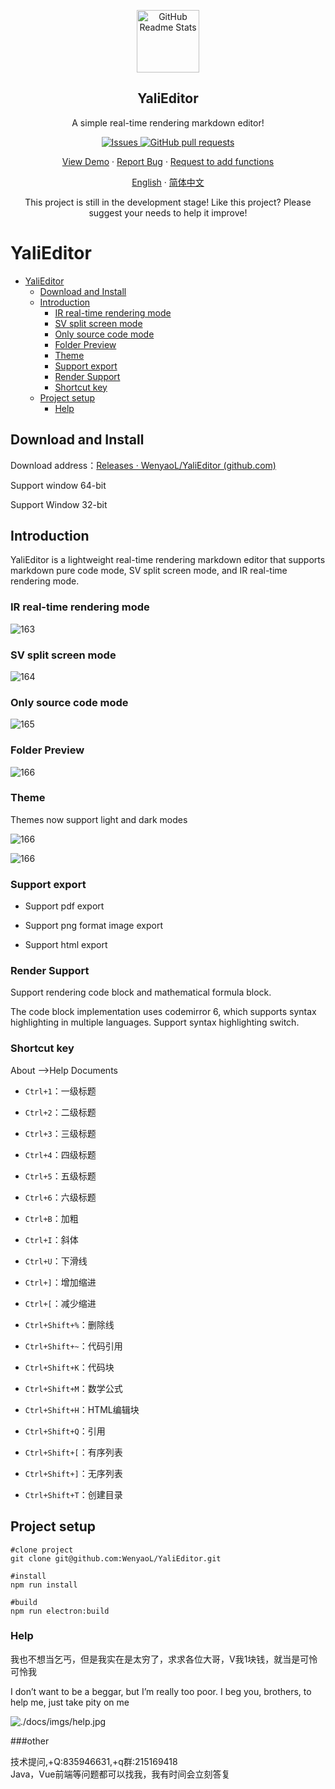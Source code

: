 <p align="center">
 <img width="100px" src="./public/yali.png" align="center" alt="GitHub Readme Stats" />
 <h2 align="center">YaliEditor</h2>
 <p align="center">A simple real-time rendering markdown editor!</p>
</p>
  <p align="center">
    <a href="https://github.com/anuraghazra/github-readme-stats/issues">
      <img alt="Issues" src="https://img.shields.io/github/issues/WenyaoL/YaliEditor?color=0088ff" />
    </a>
    <a href="https://github.com/anuraghazra/github-readme-stats/pulls">
      <img alt="GitHub pull requests" src="https://img.shields.io/github/issues-pr/WenyaoL/YaliEditor?color=0088ff" />
    </a>
    <br />
  </p>
  <p align="center">
    <a href="#demo">View Demo</a>
    ·
    <a href="https://github.com/WenyaoL/YaliEditor/issues/new/choose">Report Bug</a>
    ·
    <a href="https://github.com/WenyaoL/YaliEditor/issues/new/choose">Request to add functions</a>
  </p>
  <p align="center">
    <a href="/README.md">English</a>
    ·
    <a href="/docs/README_CN.md">简体中文</a>
  </p>

<p align="center">This project is still in the development stage! Like this project? Please suggest your needs to help it improve!
</p>

# YaliEditor

- [YaliEditor](#yalieditor)
  - [Download and Install](#download-and-install)
  - [Introduction](#introduction)
    - [IR real-time rendering mode](#ir-real-time-rendering-mode)
    - [SV split screen mode](#sv-split-screen-mode)
    - [Only source code mode](#only-source-code-mode)
    - [Folder Preview](#folder-preview)
    - [Theme](#theme)
    - [Support export](#support-export)
    - [Render Support](#render-support)
    - [Shortcut key](#shortcut-key)
  - [Project setup](#project-setup)
    - [Help](#help)

## Download and Install

Download address：[Releases · WenyaoL/YaliEditor (github.com)](https://github.com/WenyaoL/YaliEditor/releases)

Support window 64-bit

Support Window 32-bit

## Introduction

YaliEditor is a lightweight real-time rendering markdown editor that supports markdown pure code mode, SV split screen mode, and IR real-time rendering mode.

### IR real-time rendering mode

![163](./docs/imgs/163.png)

### SV split screen mode

![164](./docs/imgs/164.png)

### Only source code mode

![165](./docs/imgs/165.png)

### Folder Preview

![166](./docs/imgs/166.png)

### Theme

Themes now support light and dark modes

![166](./docs/imgs/167.png)

![166](./docs/imgs/168.png)

### Support export

- Support pdf export
    
- Support png format image export
    
- Support html export
    

### Render Support

Support rendering code block and mathematical formula block.

The code block implementation uses codemirror 6, which supports syntax highlighting in multiple languages. Support syntax highlighting switch.

### Shortcut key

About -->Help Documents

* `Ctrl+1`：一级标题
    
* `Ctrl+2`：二级标题
    
* `Ctrl+3`：三级标题
    
* `Ctrl+4`：四级标题
    
* `Ctrl+5`：五级标题
    
* `Ctrl+6`：六级标题
    
* `Ctrl+B`：加粗
    
* `Ctrl+I`：斜体
    
* `Ctrl+U`：下滑线
    
* `Ctrl+]`：增加缩进
    
* `Ctrl+[`：减少缩进
    
* `Ctrl+Shift+%`：删除线
    
* `Ctrl+Shift+~`：代码引用
    
* `Ctrl+Shift+K`：代码块
    
* `Ctrl+Shift+M`：数学公式
    
* `Ctrl+Shift+H`：HTML编辑块
    
* `Ctrl+Shift+Q`：引用
    
* `Ctrl+Shift+[`：有序列表
    
* `Ctrl+Shift+]`：无序列表
    
* `Ctrl+Shift+T`：创建目录
    

## Project setup

```shell
#clone project
git clone git@github.com:WenyaoL/YaliEditor.git

#install
npm run install

#build
npm run electron:build
```

### Help

我也不想当乞丐，但是我实在是太穷了，求求各位大哥，V我1块钱，就当是可怜可怜我

I don’t want to be a beggar, but I’m really too poor. I beg you, brothers, to help me, just take pity on me

![./docs/imgs/help.jpg](./docs/imgs/help.jpg)

###other

技术提问,+Q:835946631,+q群:215169418  
Java，Vue前端等问题都可以找我，我有时间会立刻答复